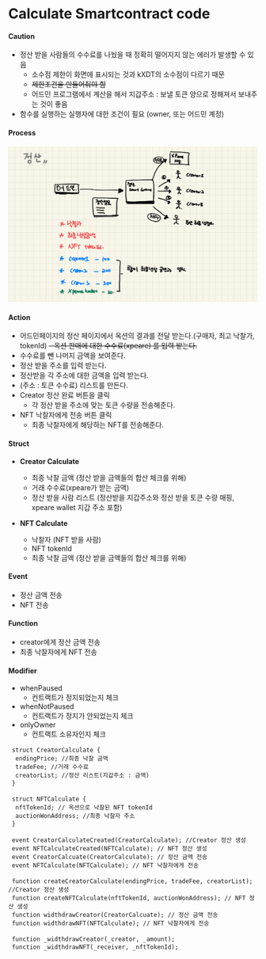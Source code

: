 # Calculate Smartcontract code 

#### Caution

- 정산 받을 사람들의 수수료를 나눴을 때 정확히 떨어지지 않는 에러가 발생할 수 있음
  - 소수점 제한이 화면에 표시되는 것과 kXDT의 소수점이 다르기 때문 
  - ~~제한조건을 만들어줘야 함~~
  - 어드민 프로그램에서 계산을 해서 지갑주소 : 보낼 토큰 양으로 정해져서 보내주는 것이 좋음
- 함수를 실행하는 실행자에 대한 조건이 필요 (owner, 또는 어드민 계정)

#### Process

![Calculate Process](./img/calculate_process.jpg)

#### Action 

- 어드민페이지의 정산 페이지에서 옥션의 결과를 전달 받는다.(구매자, 최고 낙찰가, tokenId)
~~- 옥션 판매에 대한 수수료(xpeare) 를 입력 받는다.~~
- 수수료를 뺀 나머지 금액을 보여준다. 
- 정산 받을 주소를 입력 받는다. 
- 정산받을 각 주소에 대한 금액을 입력 받는다. 
- (주소 : 토큰 수수료) 리스트를 만든다. 
- Creator 정산 완료 버튼을 클릭
  - 각 정산 받을 주소에 맞는 토큰 수량을 전송해준다.
- NFT 낙찰자에게 전송 버튼 클릭 
  - 최종 낙찰자에게 해당하는 NFT를 전송해준다.

#### Struct 

- **Creator Calculate**
  - 최종 낙찰 금액 (정산 받을 금액들의 합산 체크를 위해)
  - 거래 수수료(xpeare가 받는 금액)
  - 정산 받을 사람 리스트 (정산받을 지갑주소와 정산 받을 토큰 수량 매핑, xpeare wallet 지갑 주소 포함)

- **NFT Calculate**
  - 낙찰자 (NFT 받을 사람)
  - NFT tokenId
  - 최종 낙찰 금액 (정산 받을 금액들의 합산 체크를 위해)

#### Event

- 정산 금액 전송 
- NFT 전송 

#### Function

- creator에게 정산 금액 전송
- 최종 낙찰자에게 NFT 전송 

#### Modifier 

- whenPaused
  - 컨트랙트가 정지되었는지 체크
- whenNotPaused
  - 컨트랙트가 정지가 안되었는지 체크
- onlyOwner
  - 컨트랙트 소유자인지 체크 

```
 struct CreatorCalculate {
  endingPrice; //최종 낙찰 금액 
  tradeFee; //거래 수수료 
  creatorList; //정산 리스트(지갑주소 : 금액)
 }
 
 struct NFTCalculate {
  nftTokenId; // 옥션으로 낙찰된 NFT tokenId
  auctionWonAddress; //최종 낙찰자 주소 
 }
 
 event CreatorCalculateCreated(CreatorCalculate); //Creator 정산 생성 
 event NFTCalculateCreated(NFTCalculate); // NFT 정산 생성
 event CreatorCalcuate(CreatorCalculate); // 정산 금액 전송  
 event NFTCalculate(NFTCalculate); // NFT 낙찰자에게 전송

 function createCreatorCalculate(endingPrice, tradeFee, creatorList); //Creator 정산 생성 
 function createNFTCalculate(nftTokenId, auctionWonAddress); // NFT 정산 생성
 function widthdrawCreator(CreatorCalcuate); // 정산 금액 전송
 function widthdrawNFT(NFTCalculate); // NFT 낙찰자에게 전송
 
 function _widthdrawCreator(_creator, _amount);
 function _widthdrawNFT(_receiver, _nftTokenId);
```


